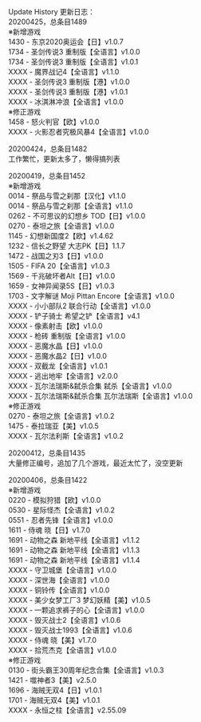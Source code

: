 Update History 更新日志：  
20200425，总条目1489  
※新增游戏  
1430 - 东京2020奥运会【日】v1.0.7  
1734 - 圣剑传说3 重制版【全语言】v1.0.0  
1734 - 圣剑传说3 重制版【全语言】v1.0.1  
XXXX - 魔界战记4【全语言】v1.1.0   
XXXX - 圣剑传说3 重制版【港】v1.0.0  
XXXX - 圣剑传说3 重制版【港】v1.0.1  
XXXX - 冰淇淋冲浪【全语言】v1.0.0  
※修正游戏  
1458 - 怒火判官【欧】v1.0.0  
XXXX - 火影忍者究极风暴4【全语言】v1.0.0  
  
20200424，总条目1482  
工作繁忙，更新太多了，懒得搞列表  
  
20200419，总条目1452  
※新增游戏  
0014 - 祭品与雪之刹那【汉化】v1.1.0  
0014 - 祭品与雪之刹那【全语言】v1.1.0  
0262 - 不可思议的幻想乡 TOD【日】v1.0.0  
0270 - 泰坦之旅【全语言】v1.0.0  
1145 - 幻想新国度2【欧】v1.4.62  
1232 - 信长之野望 大志PK【日】1.1.7  
1472 - 战国之刃3【日】v1.0.0  
1505 - FIFA 20【全语言】v1.0.3  
1569 - 千兆破坏者Alt【日】v1.0.0  
1659 - 女神异闻录5S【日】v1.0.3  
1703 - 文字解谜 Moji Pittan Encore【全语言】v1.0.0  
XXXX - 小小部队2 联合行动【全语言】v1.0.0  
XXXX - 铲子骑士 希望之铲【全语言】v4.1  
XXXX - 像素射击【欧】v1.0.0  
XXXX - 枪砖 重制版【全语言】v1.0.0  
XXXX - 恶魔水晶【日】v1.0.0  
XXXX - 恶魔水晶2【日】v1.0.0  
XXXX - 双截龙【全语言】v1.0.1  
XXXX - 逃出地牢【全语言】v2.0.0  
XXXX - 瓦尔法瑞斯&弑杀合集 弑杀【全语言】v1.0.0  
XXXX - 瓦尔法瑞斯&弑杀合集 瓦尔法瑞斯【全语言】v1.0.0  
※修正游戏  
0270 - 泰坦之旅【全语言】v1.0.2  
1475 - 泰拉瑞亚【美】v1.0.5  
XXXX - 瓦尔法利斯【全语言】v1.0.2  
  
20200412，总条目1435  
大量修正编号，追加了几个游戏，最近太忙了，没空更新  
  
20200406，总条目1422  
※新增游戏  
0220 - 模拟狩猎【欧】v1.0.0  
0530 - 星际怪杰【全语言】v1.0.2  
0551 - 忍者先锋【全语言】v1.0.0  
1611 - 侍魂 晓【日】v1.7.0  
1691 - 动物之森 新地平线【全语言】v1.1.2  
1691 - 动物之森 新地平线【全语言】v1.1.3  
1691 - 动物之森 新地平线【全语言】v1.1.4  
XXXX - 守卫城堡【全语言】v1.0.0  
XXXX - 深世海【全语言】v1.0.0  
XXXX - 铜铃传【全语言】v1.0.0  
XXXX - 美少女梦工厂3 梦幻妖精【美】v1.0.5  
XXXX - 一颗追求裤子的心【全语言】v1.0.0  
XXXX - 毁灭战士2【全语言】v1.0.6  
XXXX - 毁灭战士1993【全语言】v1.0.6  
XXXX - 侍魂 晓【美】v1.7.0  
XXXX - 拾荒杰克【全语言】v1.0.0  
※修正游戏  
0130 - 街头霸王30周年纪念合集【全语言】v1.0.3  
1421 - 噬神者3【美】v2.5.0  
1696 - 海贼无双4【日】v1.0.1  
1701 - 海贼无双4【美】v1.0.1  
XXXX - 永恒之柱【全语言】v2.55.09
